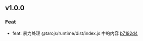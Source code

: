 ## v1.0.0

### Feat
- feat: 暴力处理 @tarojs/runtime/dist/index.js 中的内容 [b7192d4](https://github.com/x-dirve/yenta/commit/b7192d4ff2d1917639f7243fd53f32e0acc01dfc)

